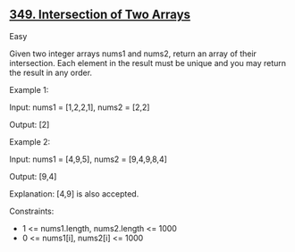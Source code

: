 ## [349. Intersection of Two Arrays](https://leetcode.com/problems/intersection-of-two-arrays/)

Easy

Given two integer arrays nums1 and nums2, return an array of their intersection. Each element in the result must be unique and you may return the result in any order.


Example 1:

Input: nums1 = [1,2,2,1], nums2 = [2,2]

Output: [2]

Example 2:

Input: nums1 = [4,9,5], nums2 = [9,4,9,8,4]

Output: [9,4]

Explanation: [4,9] is also accepted.
 

Constraints:

- 1 <= nums1.length, nums2.length <= 1000
- 0 <= nums1[i], nums2[i] <= 1000